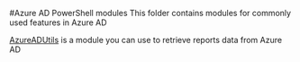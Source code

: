 #Azure AD PowerShell modules
This folder contains modules for commonly used features in Azure AD

[AzureADUtils](https://github.com/AzureAD/azure-activedirectory-powershell/tree/gh-pages/Modules/AzureADUtils) is a module you can use to retrieve reports data from Azure AD

